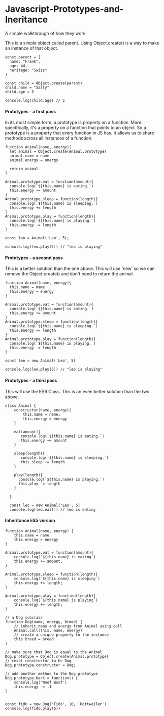 # Javascript-Prototypes-and-Ineritance
A simple walkthrough of how they work

This is a simple object called parent. Using Object.create() is a way to make    
an instance of that object.
```
const parent = {
  name: "Frank",
  age: 44,
  heritage: "Swiss"
}

const child = Object.create(parent)
child.name = "Sally"
child.age = 5

console.log(child.age) // 5
```

#### Prototypes - a first pass
In its most simple form, a prototype is property on a function. More specifically, it's a property on a function that points to an object.  So a prototype is a property that every function in JS has. It allows us to share methods across all instances of a function.

```
function Animal(name, energy){
  let animal = Object.create(Animal.prototype)
  animal.name = name
  animal.energy = energy
  
  return animal
}

Animal.prototype.eat = function(amount){
  console.log(`${this.name} is eating.`)
  this.energy += amount
}
Animal.prototype.sleep = function(length){
  console.log(`${this.name} is sleeping.`)
  this.energy += length
}
Animal.prototype.play = function(length){
  console.log(`${this.name} is playing.`)
  this.energy -= length
}

const leo = Animal('Leo', 5);

console.log(leo.play(5)) // "leo is playing"
```


#### Prototypes - a second pass
This is a better solution than the one above.  This will use 'new' so we can remove the Object.create() and don't need to return the animal.

```
function Animal(name, energy){
  this.name = name
  this.energy = energy
}

Animal.prototype.eat = function(amount){
  console.log(`${this.name} is eating.`)
  this.energy += amount
}
Animal.prototype.sleep = function(length){
  console.log(`${this.name} is sleeping.`)
  this.energy += length
}
Animal.prototype.play = function(length){
  console.log(`${this.name} is playing.`)
  this.energy -= length
}

const leo = new Animal('Leo', 5)

console.log(leo.play(5)) // "leo is playing"
```


#### Prototypes - a third pass
This will use the ES6 Class.  This is an even better solution than the two above.

```
class Animal {
    constructor(name, energy){
        this.name = name;
        this.energy = energy
    }
    
    eat(amount){
       console.log(`${this.name} is eating.`)
       this.energy += amount
    }
    
    sleep(length){
       console.log(`${this.name} is sleeping.`)
       this.sleep += length
    }
    
    play(length){
      console.log(`${this.name} is playing.`)
      this.play -= length
    }
    
  }
  
  const leo = new Animal('Leo', 5)
  console.log(leo.eat()) // leo is eating

```

#### Inheritance ES5 version
```
function Animal(name, energy) {
    this.name = name
    this.energy = energy
}

Animal.prototype.eat = function(amount){
    console.log(`${this.name} is eating`)
    this.energy += amount;
}

Animal.prototype.sleep = function(length){
    console.log(`${this.name} is sleeping`)
    this.energy += length;
}

Animal.prototype.play = function(length){
    console.log(`${this.name} is playing`)
    this.energy += length;
}

// a Dog subclass
function Dog(name, energy, breed) {
    // inherit name and energy from Animal using call
    Animal.call(this, name, energy)
    // create a unique property to the instance
    this.breed = breed
}

// make sure that Dog is equal to the Animal
Dog.prototype = Object.create(Animal.prototype)
// reset constructor to be Dog
Dog.prototype.constructor = Dog;

// add another method to the Dog prototype
Dog.prototype.bark = function() {
    console.log('Woof Woof')
    this.energy -= .1
}


const fido = new Dog('Fido', 10, 'Rottweiler')
console.log(fido.play(5))
```
